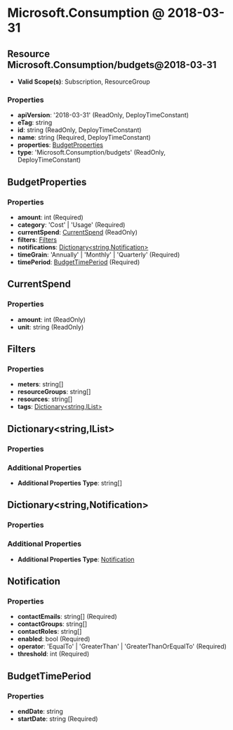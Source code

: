 # Microsoft.Consumption @ 2018-03-31

## Resource Microsoft.Consumption/budgets@2018-03-31
* **Valid Scope(s)**: Subscription, ResourceGroup
### Properties
* **apiVersion**: '2018-03-31' (ReadOnly, DeployTimeConstant)
* **eTag**: string
* **id**: string (ReadOnly, DeployTimeConstant)
* **name**: string (Required, DeployTimeConstant)
* **properties**: [BudgetProperties](#budgetproperties)
* **type**: 'Microsoft.Consumption/budgets' (ReadOnly, DeployTimeConstant)

## BudgetProperties
### Properties
* **amount**: int (Required)
* **category**: 'Cost' | 'Usage' (Required)
* **currentSpend**: [CurrentSpend](#currentspend) (ReadOnly)
* **filters**: [Filters](#filters)
* **notifications**: [Dictionary<string,Notification>](#dictionarystringnotification)
* **timeGrain**: 'Annually' | 'Monthly' | 'Quarterly' (Required)
* **timePeriod**: [BudgetTimePeriod](#budgettimeperiod) (Required)

## CurrentSpend
### Properties
* **amount**: int (ReadOnly)
* **unit**: string (ReadOnly)

## Filters
### Properties
* **meters**: string[]
* **resourceGroups**: string[]
* **resources**: string[]
* **tags**: [Dictionary<string,IList<String>>](#dictionarystringiliststring)

## Dictionary<string,IList<String>>
### Properties
### Additional Properties
* **Additional Properties Type**: string[]

## Dictionary<string,Notification>
### Properties
### Additional Properties
* **Additional Properties Type**: [Notification](#notification)

## Notification
### Properties
* **contactEmails**: string[] (Required)
* **contactGroups**: string[]
* **contactRoles**: string[]
* **enabled**: bool (Required)
* **operator**: 'EqualTo' | 'GreaterThan' | 'GreaterThanOrEqualTo' (Required)
* **threshold**: int (Required)

## BudgetTimePeriod
### Properties
* **endDate**: string
* **startDate**: string (Required)

